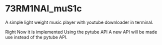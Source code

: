 # 73RM1NAl_muS1c

A simple light weight music player with youtube downloader in terminal.

Right Now it is implemented Using the pytube API
A new API will be made use instead of the pytube API.

